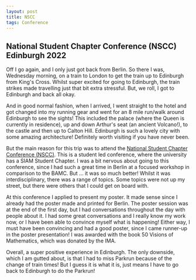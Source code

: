 ```yaml
---
layout: post
title: NSCC
tags: Conference
---
```


## National Student Chapter Conference (NSCC) Edinburgh 2022

Off I go again, and I only just got back from Berlin. So there I was, Wednesday morning, on a train to London to get the train up to Edinburgh from King's Cross. Whilst super excited for going to Edinburgh, the train strikes made travelling just that bit extra stressful. But, we roll, I got to Edinburgh and back all okay. 

And in good normal fashion, when I arrived, I went straight to the hotel and got changed into my running gear and went for an 8 mile run/walk around Edinburgh to see the sights! This included the palace (where the Queen is currently in residence), up and down Arthur's seat (an ancient Volcano!), to the castle and then up to Calton Hill. Edinburgh is such a lovely city with some amazing architecture! Definitely worth visiting if you have never been.

But the main reason for this trip was to attend the [National Student Chapter Conference (NSCC)](https://siam-ima.maxwell.ac.uk/nscc22). This is a student led conference, where the university has a SIAM Student Chapter. I was a bit nervous about going to this conference, since I had such a great time in Berlin at a focused workshop in comparison to the BAMC. But ... it was so much better! Whilst it was interdisciplinary, there was a range of topics. Some topics were not up my street, but there were others that I could get on board with. 

At this conference I applied to present my poster. It made sense since I already had the poster made and printed for Berlin. The poster session was at the end of the first day, but I had conversations throughout the day with people about it. I had some great conversations and I really know my work now, or I have been able to convince myself what is happening! Either way, I must have been convincing and had a good poster, since I came runner-up in the poster presentation! I was awarded with the book 50 Visions of Mathematics, which was donated by the IMA. 

Overall, a super positive experience in Edinburgh. The only downside, which I am gutted about, is that I had to miss Parkrun because of the change of train times! But I guess it is what it is, just means I have to go back to Edinburgh to do the Parkrun!
